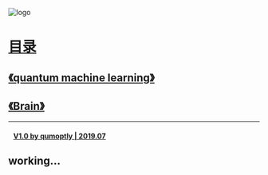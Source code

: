 ![logo](/favicon.ico)
# [目录](_coverpage.md)

## [《quantum machine learning》](quantum-machine-learning.md)

## [《Brain》]()

---
#### &nbsp;&nbsp; [V1.0 by qumoptly  |  2019.07](https://qumoptly.github.io/)  <br>

## working...
